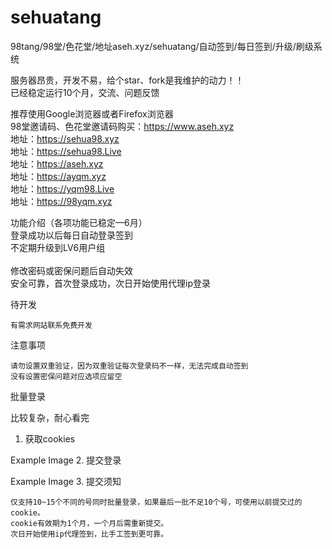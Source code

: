 # sehuatang
98tang/98堂/色花堂/地址aseh.xyz/sehuatang/自动签到/每日签到/升级/刷级系统<br>

服务器昂贵，开发不易，给个star、fork是我维护的动力！！<br>
已经稳定运行10个月，交流、问题反馈<br>

推荐使用Google浏览器或者Firefox浏览器<br>
98堂邀请码、色花堂邀请码购买：https://www.aseh.xyz<br>
地址：https://sehua98.xyz<br>
地址：https://sehua98.Live<br>
地址：https://aseh.xyz<br>
地址：https://ayqm.xyz<br>
地址：https://yqm98.Live <br>
地址：https://98yqm.xyz<br>

功能介绍（各项功能已稳定—6月）<br>
    登录成功以后每日自动登录签到<br>
    不定期升级到LV6用户组<br><br>
    修改密码或密保问题后自动失效<br>
    安全可靠，首次登录成功，次日开始使用代理ip登录<br>

待开发<br>

    有需求网站联系免费开发

注意事项

    请勿设置双重验证，因为双重验证每次登录码不一样，无法完成自动签到
    没有设置密保问题对应选项应留空

批量登录

比较复杂，耐心看完
1. 获取cookies

Example Image
2. 提交登录

Example Image
3. 提交须知

    仅支持10~15个不同的号同时批量登录，如果最后一批不足10个号，可使用以前提交过的cookie。
    cookie有效期为1个月，一个月后需重新提交。
    次日开始使用ip代理签到，比手工签到更可靠。
